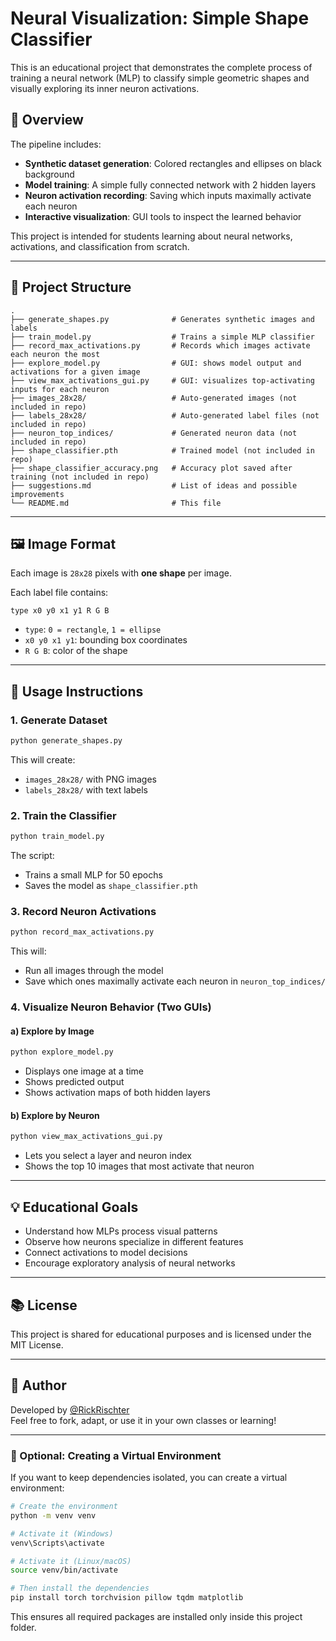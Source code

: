 # Neural Visualization: Simple Shape Classifier

This is an educational project that demonstrates the complete process of training a neural network (MLP) to classify simple geometric shapes and visually exploring its inner neuron activations.

## 🧠 Overview

The pipeline includes:

- **Synthetic dataset generation**: Colored rectangles and ellipses on black background
- **Model training**: A simple fully connected network with 2 hidden layers
- **Neuron activation recording**: Saving which inputs maximally activate each neuron
- **Interactive visualization**: GUI tools to inspect the learned behavior

This project is intended for students learning about neural networks, activations, and classification from scratch.

---

## 📁 Project Structure

```
.
├── generate_shapes.py              # Generates synthetic images and labels
├── train_model.py                  # Trains a simple MLP classifier
├── record_max_activations.py       # Records which images activate each neuron the most
├── explore_model.py                # GUI: shows model output and activations for a given image
├── view_max_activations_gui.py     # GUI: visualizes top-activating inputs for each neuron
├── images_28x28/                   # Auto-generated images (not included in repo)
├── labels_28x28/                   # Auto-generated label files (not included in repo)
├── neuron_top_indices/             # Generated neuron data (not included in repo)
├── shape_classifier.pth            # Trained model (not included in repo)
├── shape_classifier_accuracy.png   # Accuracy plot saved after training (not included in repo)
├── suggestions.md                  # List of ideas and possible improvements
└── README.md                       # This file
```

---

## 🖼️ Image Format

Each image is `28x28` pixels with **one shape** per image.

Each label file contains:

```
type x0 y0 x1 y1 R G B
```

- `type`: `0 = rectangle`, `1 = ellipse`
- `x0 y0 x1 y1`: bounding box coordinates
- `R G B`: color of the shape

---

## 🔧 Usage Instructions

### 1. Generate Dataset

```bash
python generate_shapes.py
```

This will create:

- `images_28x28/` with PNG images
- `labels_28x28/` with text labels

### 2. Train the Classifier

```bash
python train_model.py
```

The script:

- Trains a small MLP for 50 epochs
- Saves the model as `shape_classifier.pth`

### 3. Record Neuron Activations

```bash
python record_max_activations.py
```

This will:

- Run all images through the model
- Save which ones maximally activate each neuron in `neuron_top_indices/`

### 4. Visualize Neuron Behavior (Two GUIs)

#### a) Explore by Image

```bash
python explore_model.py
```

- Displays one image at a time
- Shows predicted output
- Shows activation maps of both hidden layers

#### b) Explore by Neuron

```bash
python view_max_activations_gui.py
```

- Lets you select a layer and neuron index
- Shows the top 10 images that most activate that neuron

---

## 💡 Educational Goals

- Understand how MLPs process visual patterns
- Observe how neurons specialize in different features
- Connect activations to model decisions
- Encourage exploratory analysis of neural networks

---

## 📚 License

This project is shared for educational purposes and is licensed under the MIT License.

---

## 🙋 Author

Developed by [@RickRischter](https://github.com/RickRischter)  
Feel free to fork, adapt, or use it in your own classes or learning!

---

### 🐍 Optional: Creating a Virtual Environment

If you want to keep dependencies isolated, you can create a virtual environment:

```bash
# Create the environment
python -m venv venv

# Activate it (Windows)
venv\Scripts\activate

# Activate it (Linux/macOS)
source venv/bin/activate

# Then install the dependencies
pip install torch torchvision pillow tqdm matplotlib
```

This ensures all required packages are installed only inside this project folder.
